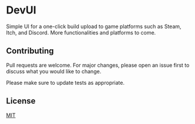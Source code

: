 # DevUI

Simple UI for a one-click build upload to game platforms such as Steam, Itch, and Discord. More functionalities and platforms to come.

## Contributing
Pull requests are welcome. For major changes, please open an issue first to discuss what you would like to change.

Please make sure to update tests as appropriate.

## License
[MIT](https://choosealicense.com/licenses/mit/)
